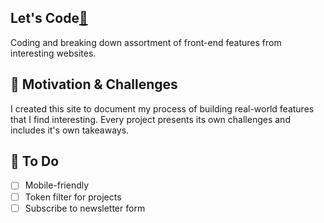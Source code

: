 ## Let's Code[🔗](https://lets-code-chi.vercel.app/)

Coding and breaking down assortment of front-end features from interesting websites.

## 🏃 Motivation & Challenges

I created this site to document my process of building real-world features that I find interesting.
Every project presents its own challenges and includes it's own takeaways.

## 🚧 To Do

- [ ] Mobile-friendly
- [ ] Token filter for projects
- [ ] Subscribe to newsletter form

## <!-- Preview![project preview](preview.png) -->
